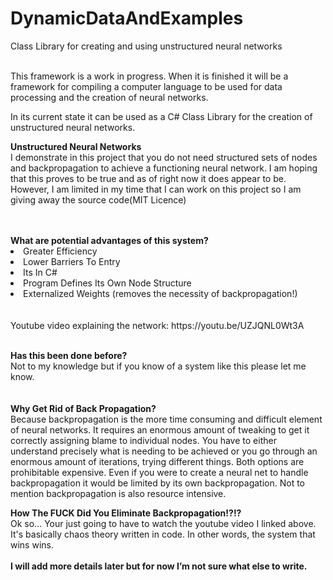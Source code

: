 # DynamicDataAndExamples
Class Library for creating and using unstructured neural networks

<br/>
This framework is a work in progress. When it is finished it will be a framework for compiling a computer language to be used for
data processing and the creation of neural networks.

In its current state it can be used as a C# Class Library for the creation of unstructured neural networks.

<b>Unstructured Neural Networks</b><br/>
I demonstrate in this project that you do not need structured sets of nodes and backpropagation to achieve a functioning neural network. I am hoping that this proves to be true and as of right now it does appear to be. However, I am limited in my time that I can work on this project so I am giving away the source code(MIT Licence) 

<br/>
<br/>
<b>What are potential advantages of this system?</b>

<li>Greater Efficiency</li>
<li>Lower Barriers To Entry</li>
<li>Its In C#</li>
<li>Program Defines Its Own Node Structure</li>
<li>Externalized Weights (removes the necessity of backpropagation!)</li>

<br/>
<br/>
Youtube video explaining the network: https://youtu.be/UZJQNL0Wt3A<br/><br/>

<b>Has this been done before?</b><br/>
Not to my knowledge but if you know of a system like this please let me know.
<br/>
<br/>
<br/>
<b>Why Get Rid of Back Propagation?</b><br/>
Because backpropagation is the more time consuming and difficult element of neural networks. It requires an enormous amount of tweaking to get it correctly assigning blame to individual nodes. You have to either understand precisely what is needing to be achieved or you go through an enormous amount of iterations, trying different things. Both options are prohibitable expensive. Even if you were to create a neural net to handle backpropagation it would be limited by its own backpropagation. Not to mention backpropagation is also resource intensive. 


<b>How The FUCK Did You Eliminate Backpropagation!?!?</b><br/>
Ok so… Your just going to have to watch the youtube video I linked above. It's basically chaos theory written in code. In other words, the system that wins wins.
<br/>
<br/>
<b>I will add more details later but for now I’m not sure what else to write.</b>

